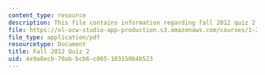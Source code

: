 ```yaml
---
content_type: resource
description: This file contains information regarding fall 2012 quiz 2.
file: https://ol-ocw-studio-app-production.s3.amazonaws.com/courses/1-264j-database-internet-and-systems-integration-technologies-fall-2013/4e9a8ecb70abbcb6c065103150b4b523_MIT1_264JF13_F12_Q2.pdf
file_type: application/pdf
resourcetype: Document
title: Fall 2012 Quiz 2
uid: 4e9a8ecb-70ab-bcb6-c065-103150b4b523
---
```

